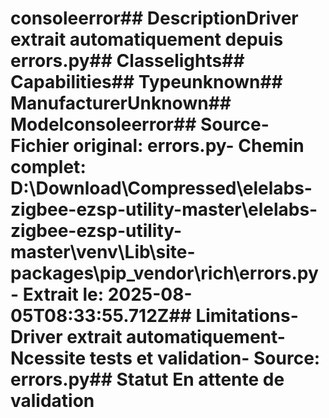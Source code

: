 # consoleerror##  DescriptionDriver extrait automatiquement depuis errors.py##  Classelights##  Capabilities##  Typeunknown##  ManufacturerUnknown##  Modelconsoleerror##  Source- **Fichier original**: errors.py- **Chemin complet**: D:\Download\Compressed\elelabs-zigbee-ezsp-utility-master\elelabs-zigbee-ezsp-utility-master\venv\Lib\site-packages\pip\_vendor\rich\errors.py- **Extrait le**: 2025-08-05T08:33:55.712Z##  Limitations- Driver extrait automatiquement- Ncessite tests et validation- Source: errors.py##  Statut En attente de validation